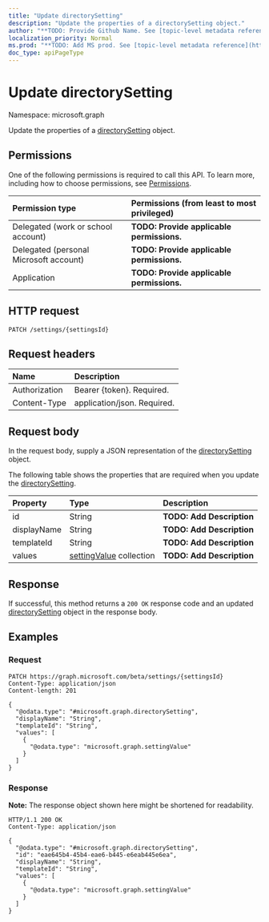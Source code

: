 ```yaml
---
title: "Update directorySetting"
description: "Update the properties of a directorySetting object."
author: "**TODO: Provide Github Name. See [topic-level metadata reference](https://msgo.azurewebsites.net/add/document/guidelines/metadata.html#topic-level-metadata)**"
localization_priority: Normal
ms.prod: "**TODO: Add MS prod. See [topic-level metadata reference](https://msgo.azurewebsites.net/add/document/guidelines/metadata.html#topic-level-metadata)**"
doc_type: apiPageType
---
```


# Update directorySetting
Namespace: microsoft.graph

Update the properties of a [directorySetting](../resources/directorysetting.md) object.

## Permissions
One of the following permissions is required to call this API. To learn more, including how to choose permissions, see [Permissions](/graph/permissions-reference).

|Permission type|Permissions (from least to most privileged)|
|:---|:---|
|Delegated (work or school account)|**TODO: Provide applicable permissions.**|
|Delegated (personal Microsoft account)|**TODO: Provide applicable permissions.**|
|Application|**TODO: Provide applicable permissions.**|

## HTTP request

<!-- {
  "blockType": "ignored"
}
-->
``` http
PATCH /settings/{settingsId}
```

## Request headers
|Name|Description|
|:---|:---|
|Authorization|Bearer {token}. Required.|
|Content-Type|application/json. Required.|

## Request body
In the request body, supply a JSON representation of the [directorySetting](../resources/directorysetting.md) object.

The following table shows the properties that are required when you update the [directorySetting](../resources/directorysetting.md).

|Property|Type|Description|
|:---|:---|:---|
|id|String|**TODO: Add Description**|
|displayName|String|**TODO: Add Description**|
|templateId|String|**TODO: Add Description**|
|values|[settingValue](../resources/settingvalue.md) collection|**TODO: Add Description**|



## Response

If successful, this method returns a `200 OK` response code and an updated [directorySetting](../resources/directorysetting.md) object in the response body.

## Examples

### Request
<!-- {
  "blockType": "request",
  "name": "update_directorysetting"
}
-->
``` http
PATCH https://graph.microsoft.com/beta/settings/{settingsId}
Content-Type: application/json
Content-length: 201

{
  "@odata.type": "#microsoft.graph.directorySetting",
  "displayName": "String",
  "templateId": "String",
  "values": [
    {
      "@odata.type": "microsoft.graph.settingValue"
    }
  ]
}
```


### Response
**Note:** The response object shown here might be shortened for readability.
<!-- {
  "blockType": "response",
  "truncated": true
}
-->
``` http
HTTP/1.1 200 OK
Content-Type: application/json

{
  "@odata.type": "#microsoft.graph.directorySetting",
  "id": "eae645b4-45b4-eae6-b445-e6eab445e6ea",
  "displayName": "String",
  "templateId": "String",
  "values": [
    {
      "@odata.type": "microsoft.graph.settingValue"
    }
  ]
}
```

